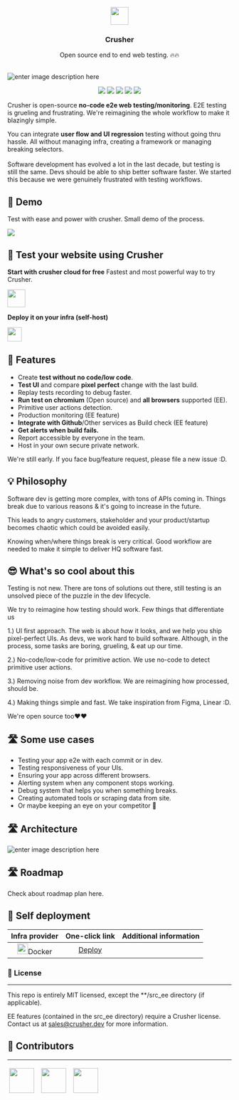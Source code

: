 <br/>
<div align="center">
<img src="https://i.imgur.com/oUSUuoS.png" height="40" style="margin: 0 auto;"/>
<h3 align="center" >Crusher</h3>
<div>Open source end to end web testing. 🔥🔥 </div>
</div>

<br>

![enter image description here](https://i.imgur.com/UIGnU2u.png)

<p align="center">      
    <a href="https://github.com/badges/shields/graphs/contributors" alt="Contributors">      
        <img src="https://img.shields.io/badge/license-MIT-%23373737?style=flat-square&color=ff3db6" /></a>      
    <a href="#backers" alt="Backers on Open Collective">      
        <img src="https://img.shields.io/badge/node-%3E=%2014.0.0-brightgreen?style=flat-square" /></a>      
            <a href="#backers" alt="Backers on Open Collective">      
        <img src="https://img.shields.io/github/last-commit/crusherdev/crusher?color=8e3dff&style=flat-square" /></a>      
                    <a href="#backers" alt="Backers on Open Collective">      
                <img src="https://img.shields.io/docker/image-size/7296823551/test?style=flat-square" /></a>      
                                    <a href="#backers" alt="Backers on Open Collective">      
                                <img src="https://img.shields.io/npm/types/typescript?style=flat-square" /></a>      
</p>

Crusher is open-source **no-code e2e web testing/monitoring**. E2E testing is grueling and frustrating. We're reimagining the whole workflow to make it blazingly simple.

You can integrate **user flow and UI regression** testing without going thru hassle. All without managing infra, creating a framework or managing breaking selectors.
<br/>  
Software development has evolved a lot in the last decade, but testing is still the same. Devs should be able to ship better software faster. We started this because we were genuinely frustrated with testing workflows.

## 🚀 Demo

Test with ease and power with crusher. Small demo of the process.

<img src="https://camo.githubusercontent.com/2676911af677a0fda9a26b1d7a06e39805bdb8438b4e338915b9497840eee4e4/68747470733a2f2f73392e67696679752e636f6d2f696d616765732f657a6769662d342d6139356636646533356563342e676966" border="0">

## 🚀 Test your website using Crusher

**Start with crusher cloud for free** Fastest and most powerful way to try Crusher.

<a href="https://crusher.dev/#signup">  
<img src="https://i.imgur.com/BUYY8Jp.png" height="40px"/>    
</a>

**Deploy it on your infra (self-host)**

<img src="https://images.prismic.io/www-static/3c99429b-3cb5-43d6-91e5-c0f686e3e6ab_do-btn-blue+%281%29.png?auto=compress,format" height="32px"/>

## 🔮 Features

- Create **test without no code/low code**.
- **Test UI** and compare **pixel perfect** change with the last build.
- Replay tests recording to debug faster.
- **Run test on chromium** (Open source) and **all browsers** supported (EE).
- Primitive user actions detection.
- Production monitoring (EE feature)
- **Integrate with Github**/Other services as Build check (EE feature)
- **Get alerts when build fails.**
- Report accessible by everyone in the team.
- Host in your own secure private network.

We're still early. If you face bug/feature request, please file a new issue :D.

## 💡 Philosophy

Software dev is getting more complex, with tons of APIs coming in. Things break due to various reasons & it's going to increase in the future.

This leads to angry customers, stakeholder and your product/startup becomes chaotic which could be avoided easily.

Knowing when/where things break is very critical. Good workflow are needed to make it simple to deliver HQ software fast.

## 😎 What's so cool about this

Testing is not new. There are tons of solutions out there, still testing is an unsolved piece of the puzzle in the dev lifecycle.

We try to reimagine how testing should work. Few things that differentiate us

1.) UI first approach. The web is about how it looks, and we help you ship pixel-perfect UIs. As devs, we work hard to build software. Although, in the process, some tasks are boring, grueling, & eat up our time.

2.) No-code/low-code for primitive action. We use no-code to detect primitive user actions.

3.) Removing noise from dev workflow. We are reimagining how processed, should be.

4.) Making things simple and fast. We take inspiration from Figma, Linear :D.

We're open source too❤️❤️

## 🛣️ Some use cases

- Testing your app e2e with each commit or in dev.
- Testing responsiveness of your UIs.
- Ensuring your app across different browsers.
- Alerting system when any component stops working.
- Debug system that helps you when something breaks.
- Creating automated tools or scraping data from site.
- Or maybe keeping an eye on your competitor 👀

## 🛣️ Architecture

![enter image description here](https://i.imgur.com/wzU5fUO.png)

## 🛣️ Roadmap

Check about roadmap plan here.

## 🧱 Self deployment

|                                   **Infra provider**                                   |                                **One-click link**                                | **Additional information** |
| :------------------------------------------------------------------------------------: | :------------------------------------------------------------------------------: | :------------------------: |
| <div style=""> <img src="https://i.imgur.com/x2v2EpM.png" height="24px"/>Docker </div> | [Deploy](https://docs.crusher.dev/docs/self-host/how-to-setup-crusher-on-docker) |                            |

### 📝 License

<hr/>      
This repo is entirely MIT licensed, except the **/src_ee directory (if applicable).

EE features (contained in the src_ee directory) require a Crusher license. Contact us at [sales@crusher.dev](mailto:sales@crusher.dev) for more information.

## 🤝 Contributors

<hr/>      
<p float="left">

<img src="https://avatars.githubusercontent.com/u/6849438?v=4" height="56" style="margin: 4px;"/> &nbsp;<img src="https://avatars.githubusercontent.com/u/16796008?v=4" height="56" style="margin: 4px;"/> &nbsp;<img src="https://avatars.githubusercontent.com/u/51117080?v=4" height="56" style="margin: 4px;"/>

</p>
